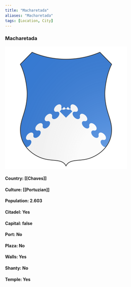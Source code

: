 ```yaml
---
title: "Macharetada"
aliases: "Macharetada"
tags: [Location, City]
---
```

### Macharetada
![](attachment/7ce14fcb109209c7ff62702efdadcfce.svg)

#### Country: [[Chaves]]

#### Culture: [[Portuzian]]

#### Population: 2.603

#### Citadel: Yes

#### Capital: false

#### Port: No

#### Plaza: No

#### Walls: Yes

#### Shanty: No

#### Temple: Yes

